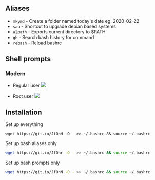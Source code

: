 
##  Aliases

* ```mkymd``` - Create a folder named today's date eg: 2020-02-22
* ```sau``` - Shortcut to upgrade debian based systems
* ```a2path``` - Exports current directory to $PATH
* ```gh``` - Search bash history for command
* ```rebash``` - Reload bashrc


## Shell prompts
### Modern 
* Regular user
![](https://i.imgur.com/V3taYed.png)

* Root user
![](https://i.imgur.com/MFYDfV1.png)


## Installation
Set up everything
```
wget https://git.io/JfOhH -O - >> ~/.bashrc && source ~/.bashrc
```
Set up bash aliases only

```bash
wget https://git.io/JfOhr -O - >> ~/.bashrc && source ~/.bashrc
```
Set up bash prompts only

```bash
wget https://git.io/JfOhN -O - >> ~/.bashrc && source ~/.bashrc
```

